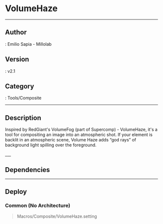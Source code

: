 # VolumeHaze
___

## Author
 : Emilio Sapia - Millolab

## Version
 : v2.1

## Category
 : Tools/Composite
___

## Description
<p>Inspired by RedGiant's VolumeFog (part of Supercomp) - VolumeHaze, it's a tool for compositing an image into an atmospheric shot. If your element is backlit in an atmospheric scene, Volume Haze adds “god rays” of background light spilling over the foreground.</p>___

## Dependencies


___

## Deploy

### Common (No Architecture)

> Macros/Composite/VolumeHaze.setting  
